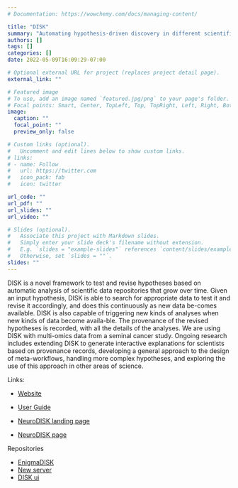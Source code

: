 ```yaml
---
# Documentation: https://wowchemy.com/docs/managing-content/

title: "DISK"
summary: "Automating hypothesis-driven discovery in different scientific domains"
authors: []
tags: []
categories: []
date: 2022-05-09T16:09:29-07:00

# Optional external URL for project (replaces project detail page).
external_link: ""

# Featured image
# To use, add an image named `featured.jpg/png` to your page's folder.
# Focal points: Smart, Center, TopLeft, Top, TopRight, Left, Right, BottomLeft, Bottom, BottomRight.
image:
  caption: ""
  focal_point: ""
  preview_only: false

# Custom links (optional).
#   Uncomment and edit lines below to show custom links.
# links:
# - name: Follow
#   url: https://twitter.com
#   icon_pack: fab
#   icon: twitter

url_code: ""
url_pdf: ""
url_slides: ""
url_video: ""

# Slides (optional).
#   Associate this project with Markdown slides.
#   Simply enter your slide deck's filename without extension.
#   E.g. `slides = "example-slides"` references `content/slides/example-slides.md`.
#   Otherwise, set `slides = ""`.
slides: ""
---
```


DISK is a novel framework to test and revise hypotheses based on automatic analysis of scientific data repositories that grow over time. Given an input hypothesis, DISK is able to search for appropriate data to test it and revise it accordingly, and does this continuously as new data be-comes available. DISK is also capable of triggering new kinds of analyses when new kinds of data become availa-ble. The provenance of the revised hypotheses is recorded, with all the details of the analyses. We are using DISK with multi-omics data from a seminal cancer study. Ongoing research includes extending DISK to generate interactive explanations for scientists based on provenance records, developing a general approach to the design of meta-workflows, handling more complex hypotheses, and exploring the use of this approach in other areas of science. 

Links:

- [Website](https://www.disk-project.org/)
- [User Guide](https://disk.readthedocs.io/en/latest/)

- [NeuroDISK landing page](https://knowledgecaptureanddiscovery.github.io/NeuroDISK/)
- [NeuroDISK page](http://skc.isi.edu/disk-portal/) 

Repositories

 - [EnigmaDISK](https://github.com/KnowledgeCaptureAndDiscovery/DISK)
 - [New server](https://github.com/KnowledgeCaptureAndDiscovery/DISK-WEB) 
 - [DISK ui](https://github.com/KnowledgeCaptureAndDiscovery/DISK-UI)

